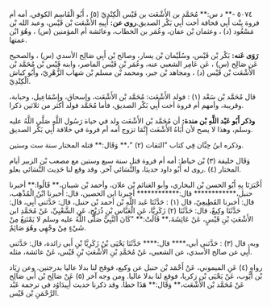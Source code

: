 ٥٠٧٤ -** د س:** مُحَمَّد بن الأَشْعَث بن قَيْس الْكِنْدِيّ (٥) ، أَبُو الْقَاسِم الكوفي. أمه أم فروة بِنْت أَبِي قحافة أخت أَبِي بَكْر الصديق.**روى عن:** أَبِيهِ الأَشْعَث بْن قَيْس، وعبد الله بْن مَسْعُود (د) ، وعثمان بْن عفان، وعُمَر بن الخطاب، وعائشة أم المؤمنين (س) ، وهُوَ ابْن عمتها.

**رَوَى عَنه:** بَكْر بْن قَيْس، وسُلَيْمان بْن يسار، وصالح بْن أَبِي صَالِح الأسدي (س) ، والصحيح عَن صَالِح (س) ، عَن عَامِر الشعبي عنه، وعُمَر بْن قَيْس الماصر، وابنه قَيْس بْن مُحَمَّد بْن الأَشْعَث بْن قَيْس (د) ، ومجاهد بْن جبر، ومحمد بْن مسلم بْن شهاب الزُّهْرِيّ، وأَبُو كباش الْكِنْدِيّ.

قال مُحَمَّد بْن سَعْد (١) : فولد الأَشْعَث: مُحَمَّد بْن الأَشْعَث، وإسحاق، وإِسْمَاعِيل، وحبابة، وقريبة، وأمهم أم فروة أخت أَبِي بَكْر الصديق، فأما مُحَمَّد فولد أكثر من ثلاثين ذكرا.

**وذكر أَبُو عَبْد اللَّهِ بْن مندة:** أن مُحَمَّد بْن الأَشْعَث ولد في حياة رَسُول اللَّهِ صَلَّى اللَّهُ عليه وسلم، وهذا لا يصح لأن أَبَاهُ الأَشْعَث إِنَّمَا تزوج أمه أم فروة في خلافة أَبِي بَكْر الصديق.

وذكره ابنُ حِبَّان فِي كتاب "الثقات (٢) "،** وَقَال:** قتله المختار سنة ست وستين.

وَقَال خليفة (٣) بْن خياط: أمه أم فروة قتل سنة سبع وستين مع مصعب بْن الزبير أيام المختار (٤) .روى له أَبُو داود حديثا، والنَّسَائي آخر. وقد وقع لنا حَدِيث النَّسَائي بعلو.

أَخْبَرَنَا بِهِ أَبُو الحسن بْن البخاري، وأبو الغنائم بْن علان، وأحمد بْن شيبان،** قَالُوا:** أخبرنا حنبل،************ قال:************ أخبرنا ابن الحصين، قال: أخبرنا ابْنُ الْمُذْهِب، قال: أخبرنا القَطِيعِيّ، قال (١) : حَدَّثَنَا عَبد اللَّهِ بْن أحمد بْن حنبل، قال: حَدَّثني أَبِي، قال: حَدَّثَنَا وكِيعٌ، قال: حَدَّثَنَا (٢) زَكَرِيَّا، عَنِ الْعَبَّاسِ بْنِ ذُرَيْحٍ، عَنِ الشَّعْبِيِّ، عَنْ مُحَمَّدِ ابن الأَشْعَثِ بْنِ قَيْسٍ، عَنْ عَائِشَةَ،** قَالَتْ:** "كَانَ النَّبِيُّ صَلَّى اللَّهُ عليه وسلم لا يَمْتَنِعُ مِنْ شَيْءٍ مِنْ وجْهِي وهُوَ صَائِمٌ.

وبه، قال (٣) : حَدَّثني أبي،**** قال:**** حَدَّثَنَا يَحْيَى بْنُ زَكَرِيَّا بْنِ أَبي زائدة، قال: حَدَّثني أَبِي عن صالح الأسدي، عن الشعبي، عَنْ مُحَمَّدِ بْنِ الأَشْعَثِ بْنِ قَيْس، عَنْ عائشة، مثله.

رواه (٤) عَنِ الميموني، عَنْ أَحْمَد بْن حنبل عن وكيع، فوقح لنا بدلا عاليا بدرجتين. وعن زِيَاد بْن أَيُّوب، عَنْ يَحْيَى بْن زكريا، فوقع لنا بدلا عاليا. ومن وجه آخر (٥) عَنْ صَالِح بْن أَبي صَالِح عَنْ مُحَمَّد بْن الأَشْعَث،** وَقَال:** هَذَا خطأ. وقد ذكرنا حديث أَبِيدَاوُد في ترجمة عَبْد الرَّحْمَنِ بْن قَيْس.